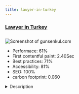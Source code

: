 ```yaml
---
title: lawyer-in-turkey
---
```


<div style="height: 3rem">
  <a href="http://www.gunsenkul.com"><h3>Lawyer in Turkey</h3></a>
</div>
<img loading="lazy" src="/images/thumbs/gunsenkul.com.jpg" alt="Screenshot of gunsenkul.com" />
<ul>
  <li>Performace: 61%</li>
  <li>
    First contentful paint:
    2.40Sec
  </li>
  <li>Best practices: 71%</li>
  <li>Accessibility: 81%</li>
  <li>SEO: 100%</li>
  <li>carbon footprint: 0.060</li>
</ul>
<details>
  <summary>Description</summary>
  <p>A lawyer site for our clients. it includes information for Turkish judicial system. Clients can ask questions to lawyer and get responses. site is still growing, we  are adding new features,we used gravity theme ( thanks to arrowthemes ) edited com_content article.php for rich sniplets and AMP.  we  also installed wbamp (from weeblr ). Sef/404 redirection/xml sitemap is done via mijosef ( thans to miwisoft.com )</p>
</details>


